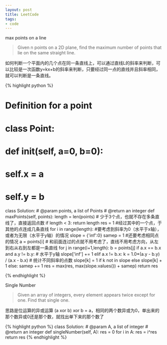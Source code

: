 ```yaml
---
layout: post
title: LeetCode
tags: 
- code
---
```

<style type="text/css">@import url(/media/css/pygments.css);</style>

max points on a line

> Given n points on a 2D plane, find the maximum number of points that lie on the same straight line.

如何判断一个平面内的几个点在同一条直线上，可以通过直线L的斜率来判断，可以比较是一次函数y=kx+b的斜率来判断，只要经过同一点的直线并且斜率相同，就可以判断是一条直线。

{% highlight python %}
# Definition for a point
# class Point:
#     def __init__(self, a=0, b=0):
#         self.x = a
#         self.y = b

class Solution:
    # @param points, a list of Points
    # @return an integer
    def maxPoints(self, points):
	length = len(points)
	# 少于3个点，也就不存在多条直线了，直接返回点数
        if length < 3: return length
        res = 1
	#经过其中的一个点，于其他的点连成几条直线
        for i in range(length):
            #要考虑到斜率为0（水平于x轴），或者为无限（水平于y轴）的情况
	    slope = {'inf':0}
            samep = 1 #还要考虑相同点的情况
            a = points[i]
	    # 和前面连过的点就不用考虑了，直线不用考虑方向，从左到右从右到左都是一条直线
            for j in range(i+1,length):
                b = points[j]
                if a.x == b.x and a.y != b.y:
		    # 水平于y轴
		    slope['inf'] += 1
                elif a.x != b.x:
                    k = 1.0*(a.y - b.y) / (a.x - b.x)
                    # 统计不同斜率的点数
		    slope[k] = 1 if k not in slope else slope[k] + 1
                else:
                    samep += 1
            res = max(res, max(slope.values()) + samep)
        return res

{% endhighlight %}

Single Number

> Given an array of integers, every element appears twice except for one. Find that single one.

思路是位运算的异或运算 (a xor b) xor b = a，相同的两个数异或为0，单出来的那个数异或0还是那个数，就找出单下来的那个数了

{% highlight python %}
class Solution:
    # @param A, a list of integer
    # @return an integer
    def singleNumber(self, A):
        res = 0
        for i in A:
            res = i^res
        return res
{% endhighlight %}
